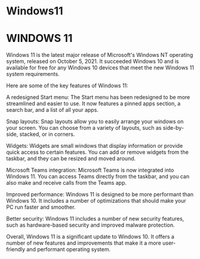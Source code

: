 # Windows11


# WINDOWS 11

Windows 11 is the latest major release of Microsoft's Windows NT operating system, released on October 5, 2021. It succeeded Windows 10 and is available for free for any Windows 10 devices that meet the new Windows 11 system requirements.

Here are some of the key features of Windows 11:

A redesigned Start menu: The Start menu has been redesigned to be more streamlined and easier to use. It now features a pinned apps section, a search bar, and a list of all your apps.

Snap layouts: Snap layouts allow you to easily arrange your windows on your screen. You can choose from a variety of layouts, such as side-by-side, stacked, or in corners.

Widgets: Widgets are small windows that display information or provide quick access to certain features. You can add or remove widgets from the taskbar, and they can be resized and moved around.

Microsoft Teams integration: Microsoft Teams is now integrated into Windows 11. You can access Teams directly from the taskbar, and you can also make and receive calls from the Teams app.

Improved performance: Windows 11 is designed to be more performant than Windows 10. It includes a number of optimizations that should make your PC run faster and smoother.

Better security: Windows 11 includes a number of new security features, such as hardware-based security and improved malware protection.

Overall, Windows 11 is a significant update to Windows 10. It offers a number of new features and improvements that make it a more user-friendly and performant operating system.



